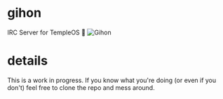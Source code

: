 # gihon
IRC Server for TempleOS

![Gihon](https://raw.githubusercontent.com/obecebo/gihon/master/preview.png?)

# details

This is a work in progress. If you know what you're doing (or even if you don't) feel free to clone the repo and mess around.
